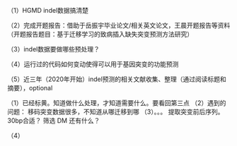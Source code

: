 （1）HGMD indel数据搞清楚

（2）完成开题报告：借助于岳振宇毕业论文/相关英文论文，王晨开题报告等资料（开题报告题目：基于迁移学习的致病插入缺失突变预测方法研究）

（3）indel数据要做哪些预处理？

（4）运行过的代码如何变动使得可以用于基因突变的功能预测

（5）近三年（2020年开始）indel预测的相关文献收集、整理（通过阅读标题和摘要），optional




（1）已经标黄。知道做什么处理，才知道需要什么。要看回第三点
（2）遇到的问题：  移码突变数据很多，不知道从哪迁移到哪
（3）。。。
提取突变前后序列。  30bp合适？
筛选 DM 
还有什么？

（4）
